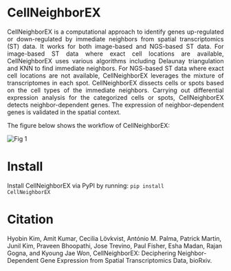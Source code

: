 # CellNeighborEX
<p align="justify">CellNeighborEX is a computational approach to identify genes up-regulated or down-regulated by immediate neighbors from spatial transcriptomics (ST) data. It works for both image-based and NGS-based ST data. For image-based ST data where exact cell locations are available, CellNeighborEX uses various algorithms including Delaunay triangulation and KNN to find immediate neighbors. For NGS-based ST data where exact cell locations are not available, CellNeighborEX leverages the mixture of transcriptomes in each spot. CellNeighborEX dissects cells or spots based on the cell types of the immediate neighbors. Carrying out differential expression analysis for the categorized cells or spots, CellNeighborEX detects neighbor-dependent genes. The expression of neighbor-dependent genes is validated in the spatial context.</p> 

The figure below shows the workflow of CellNeighborEX:

![Fig 1](https://user-images.githubusercontent.com/99720939/229945240-2c9a2ef9-2566-496f-9981-0823cd95b813.png)

# Install
Install CellNeighborEX via PyPI by running:
<code>pip install CellNeighborEX</code> 

# Citation
Hyobin Kim, Amit Kumar, Cecilia Lövkvist, António M. Palma, Patrick Martin, Junil Kim, Praveen Bhoopathi, Jose Trevino, Paul Fisher, Esha Madan, Rajan Gogna, and Kyoung Jae Won, CellNeighborEX: Deciphering Neighbor-Dependent Gene Expression from Spatial Transcriptomics Data, bioRxiv.